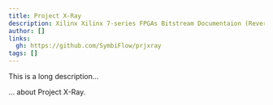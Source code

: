 ```yaml
---
title: Project X-Ray
description: Xilinx Xilinx 7-series FPGAs Bitstream Documentaion (Reverse Engineered)
author: []
links:
  gh: https://github.com/SymbiFlow/prjxray
tags: []
---
```


This is a long description...
<!--more-->
... about Project X-Ray.
